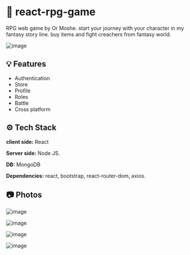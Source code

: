 
# 📱 react-rpg-game

RPG web game by Or Moshe.
start your journey with your character in my fantasy story line.
buy items and fight creachers from fantasy world.

![image](https://i.postimg.cc/pTQQ7SsV/1.png)

## 💡 Features

- Authentication
- Store
- Profile
- Roles
- Battle
- Cross platform


## ⚙️ Tech Stack

**client side:** React

**Server side:** Node JS.

**DB:** MongoDB

**Dependencies:** react, bootstrap, react-router-dom, axios.

## 📷 Photos

![image](https://i.postimg.cc/pTQQ7SsV/1.png)

![image](https://gcdnb.pbrd.co/images/jn8J1Dp4PJS6.png?o=1)

![image](https://gcdnb.pbrd.co/images/QSo12JlGoTrr.png?o=1)

![image](https://gcdnb.pbrd.co/images/dVjSF19ckmVI.png?o=1)
